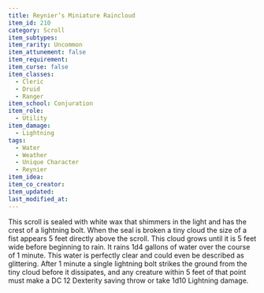 ```yaml
---
title: Reynier’s Miniature Raincloud
item_id: 210
category: Scroll
item_subtypes: 
item_rarity: Uncommon
item_attunement: false
item_requirement: 
item_curse: false
item_classes: 
  - Cleric
  - Druid
  - Ranger
item_school: Conjuration
item_role: 
  - Utility
item_damage: 
  - Lightning
tags:
  - Water
  - Weather
  - Unique Character
  - Reynier
item_idea: 
item_co_creator: 
item_updated: 
last_modified_at: 
---
```


This scroll is sealed with white wax that shimmers in the light and has the crest of a lightning bolt. When the seal is broken a tiny cloud the size of a fist appears 5 feet directly above the scroll. This cloud grows until it is 5 feet wide before beginning to rain. It rains 1d4 gallons of water over the course of 1 minute. This water is perfectly clear and could even be described as glittering. After 1 minute a single lightning bolt strikes the ground from the tiny cloud before it dissipates, and any creature within 5 feet of that point must make a DC 12 Dexterity saving throw or take 1d10 Lightning damage.

